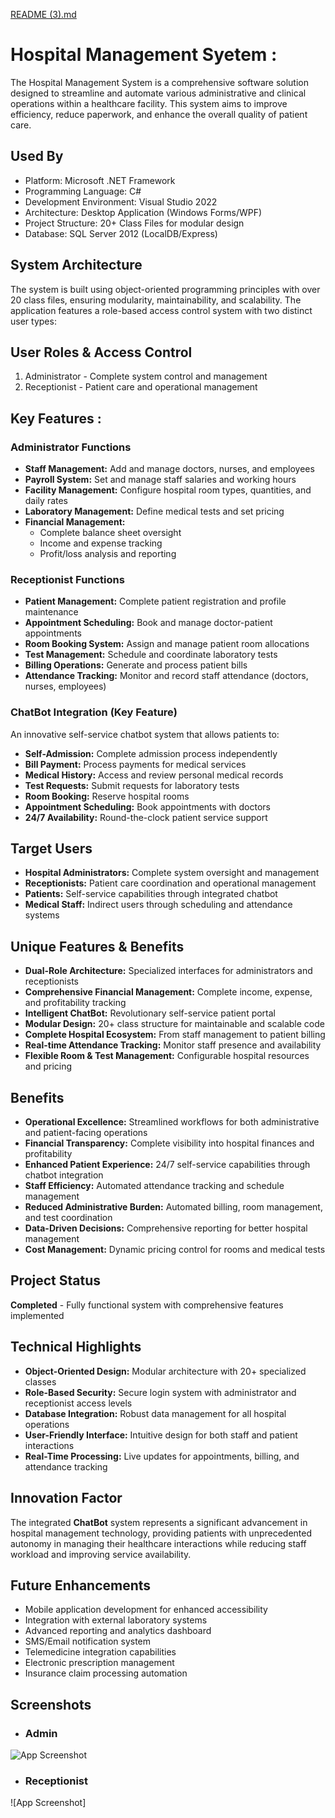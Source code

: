 [README (3).md](https://github.com/user-attachments/files/22567362/README.3.md)
# Hospital Management Syetem : 

The Hospital Management System is a comprehensive software solution designed to streamline and automate various administrative and clinical operations within a healthcare facility. This system aims to improve efficiency, reduce paperwork, and enhance the overall quality of patient care.


## Used By


* Platform: Microsoft .NET Framework
* Programming Language: C#    
* Development Environment: Visual Studio 2022
* Architecture: Desktop Application (Windows Forms/WPF)
* Project Structure: 20+ Class Files for modular design
* Database: SQL Server 2012 (LocalDB/Express)

## System Architecture
The system is built using object-oriented programming principles with over 20 class files, ensuring modularity, maintainability, and scalability. The application features a role-based access control system with two distinct user types:
## User Roles & Access Control
1. Administrator - Complete system control and management
2. Receptionist - Patient care and operational management
## Key Features :
### Administrator Functions
 * **Staff Management:** Add and manage doctors, nurses, and employees
 *  **Payroll System:** Set and manage staff salaries and working hours
 * **Facility Management:** Configure hospital room types, quantities, and daily rates
 * **Laboratory Management:** Define medical tests and set pricing
 * **Financial Management:**
    * Complete balance sheet oversight
    * Income and expense tracking
    * Profit/loss analysis and reporting
### Receptionist Functions
 * **Patient Management:** Complete patient   registration and profile maintenance
 * **Appointment Scheduling:** Book and manage doctor-patient appointments
 * **Room Booking System:** Assign and manage patient room allocations
 * **Test Management:** Schedule and coordinate laboratory tests
* **Billing Operations:** Generate and process patient bills
* **Attendance Tracking:** Monitor and record staff attendance (doctors, nurses, employees)

### ChatBot Integration (Key Feature)
An innovative self-service chatbot system that allows patients to:

* **Self-Admission:** Complete admission process  independently
* **Bill Payment:** Process payments for medical services
* **Medical History:** Access and review personal medical records
* **Test Requests:** Submit requests for laboratory tests
* **Room Booking:** Reserve hospital rooms
* **Appointment Scheduling:** Book appointments with doctors
* **24/7 Availability:** Round-the-clock patient service support



## Target Users
* **Hospital Administrators:** Complete system oversight and management
* **Receptionists:** Patient care coordination and operational management
* **Patients:** Self-service capabilities through integrated chatbot
* **Medical Staff:** Indirect users through scheduling and attendance systems
## Unique Features & Benefits
* **Dual-Role Architecture:** Specialized interfaces for administrators and receptionists
* **Comprehensive Financial Management:** Complete income, expense, and profitability tracking
* **Intelligent ChatBot:** Revolutionary self-service patient portal
* **Modular Design:** 20+ class structure for maintainable and scalable code
* **Complete Hospital Ecosystem:** From staff management to patient billing
* **Real-time Attendance Tracking:** Monitor staff presence and availability
* **Flexible Room & Test Management:** Configurable hospital resources and pricing

## Benefits

* **Operational Excellence:** Streamlined workflows for both administrative and patient-facing operations
* **Financial Transparency:** Complete visibility into hospital finances and profitability
* **Enhanced Patient Experience:** 24/7 self-service capabilities through chatbot integration
* **Staff Efficiency:** Automated attendance tracking and schedule management
* **Reduced Administrative Burden:** Automated billing, room management, and test coordination
* **Data-Driven Decisions:** Comprehensive reporting for better hospital management
* **Cost Management:** Dynamic pricing control for rooms and medical tests
## Project Status
**Completed** - Fully functional system with comprehensive features implemented
## Technical Highlights
* **Object-Oriented Design:** Modular architecture with 20+ specialized classes
* **Role-Based Security:** Secure login system with administrator and receptionist access levels
* **Database Integration:** Robust data management for all hospital operations
* **User-Friendly Interface:** Intuitive design for both staff and patient interactions
* **Real-Time Processing:** Live updates for appointments, billing, and attendance tracking

## Innovation Factor
The integrated **ChatBot** system represents a significant advancement in hospital management technology, providing patients with unprecedented autonomy in managing their healthcare interactions while reducing staff workload and improving service availability.
## Future Enhancements
* Mobile application development for enhanced accessibility
* Integration with external laboratory systems
* Advanced reporting and analytics dashboard
* SMS/Email notification system
* Telemedicine integration capabilities
* Electronic prescription management
* Insurance claim processing automation
## Screenshots
* ### Admin

![App Screenshot](https://drive.google.com/file/d/1CPyIl3fl4V2vdxxCs7MABNU19iurvFAd/view?usp=sharing)


* ### Receptionist

![App Screenshot]


